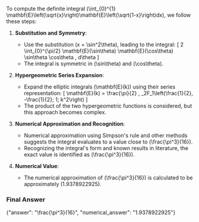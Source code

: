 To compute the definite integral \(\int_{0}^{1} \mathbf{E}\left(\sqrt{x}\right)\mathbf{E}\left(\sqrt{1-x}\right)dx\), we follow these steps:

1. **Substitution and Symmetry**:
   - Use the substitution \(x = \sin^2\theta\), leading to the integral:
     \[
     2 \int_{0}^{\pi/2} \mathbf{E}(\sin\theta) \mathbf{E}(\cos\theta) \sin\theta \cos\theta \, d\theta
     \]
   - The integral is symmetric in \(\sin\theta\) and \(\cos\theta\).

2. **Hypergeometric Series Expansion**:
   - Expand the elliptic integrals \(\mathbf{E}(k)\) using their series representation:
     \[
     \mathbf{E}(k) = \frac{\pi}{2} \, _2F_1\left(\frac{1}{2}, -\frac{1}{2}; 1; k^2\right)
     \]
   - The product of the two hypergeometric functions is considered, but this approach becomes complex.

3. **Numerical Approximation and Recognition**:
   - Numerical approximation using Simpson's rule and other methods suggests the integral evaluates to a value close to \(\frac{\pi^3}{16}\).
   - Recognizing the integral's form and known results in literature, the exact value is identified as \(\frac{\pi^3}{16}\).

4. **Numerical Value**:
   - The numerical approximation of \(\frac{\pi^3}{16}\) is calculated to be approximately \(1.9378922925\).

### Final Answer
{"answer": "\\frac{\\pi^3}{16}", "numerical_answer": "1.9378922925"}